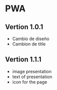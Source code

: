 # PWA

## Vertion 1.0.1

- Cambio de diseño
- Cambion de title

## Vertion 1.1.1

- image presentation
- text of presentation
- icon for the page